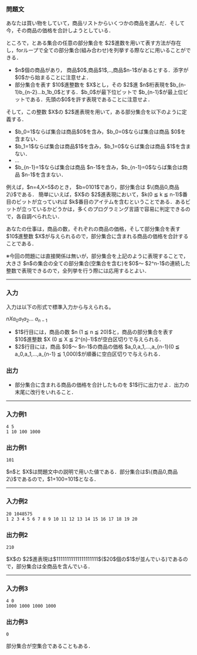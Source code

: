 
<div>

<div>

<div>

<section>

### **問題文**

<p>
あなたは買い物をしていて，商品リストからいくつかの商品を選んだ．そして今，その商品の価格を合計しようとしている．
</p>

<p>
ところで，とある集合の任意の部分集合を $2$進数を用いて表す方法が存在し，forループで全ての部分集合(組み合わせ)を列挙する際などに用いることができる．
</p>

<ul>

<li>
$n$個の商品があり， 商品$0$,商品$1$,..,商品$n-1$があるとする．添字が$0$から始まることに注意せよ．
</li>

<li>
部分集合を表す $10$進整数を $X$とし，その $2$進 $n$桁表現を$b_{n-1}b_{n-2}...b_1b_0$とする．$b_0$が最下位ビットで $b_{n-1}$が最上位ビットである．先頭の$0$を許す表現であることに注意せよ．
</li>

</ul>

<p>
そして，この整数 $X$の $2$進表現を用いて，ある部分集合を以下のように定義する．
</p>

<ul>

<li>
$b_0=1$ならば集合は商品$0$を含み，$b_0=0$ならば集合は商品 $0$を含まない．
</li>

<li>
$b_1=1$ならば集合は商品$1$を含み，$b_1=0$ならば集合は商品 $1$を含まない．
</li>

<li>
...
</li>

<li>
$b_{n-1}=1$ならば集合は商品 $n-1$を含み，$b_{n-1}=0$ならば集合は商品 $n-1$を含まない．
</li>

</ul>

<p>
例えば，$n=4,X=5$のとき， $b=0101$であり，部分集合は $\{商品0,商品2\}$である．
簡単にいえば，$X$の $2$進表現において，$k(0 ≦ k ≦ n-1)$番目のビットが立っていれば $k$番目のアイテムを含むということである．あるビットが立っているかどうかは，多くのプログラミング言語で容易に判定できるので，各自調べられたい．
</p>

<p>
あなたの仕事は，商品の数，それぞれの商品の価格，そして部分集合を表す $10$進整数 $X$が与えられるので，部分集合に含まれる商品の価格を合計することである．
</p>

<p>
※今回の問題には直接関係は無いが，部分集合を上記のように表現することで，大きさ $n$の集合の全ての部分集合(空集合を含む)を$0$～ $2^n-1$の連続した整数で表現できるので，全列挙を行う際には応用するとよい．
</p>

</section>

</div>

---

<div>

<div>

<section>

### **入力**

<p>
入力は以下の形式で標準入力から与えられる。
</p>

<div>

$n$$X$$a_0$$a_1$$a_2$... $a_{n-1}$
</div>

<ul>

<li>
$1$行目には，商品の数 $n (1 ≦ n ≦ 20)$と，商品の部分集合を表す $10$進整数 $X (0 ≦ X ≦ 2^{n}-1)$が空白区切りで与えられる．
</li>

<li>
$2$行目には，商品 $0$～ $n-1$の商品の価格 $a_0,a_1,...,a_{n-1}(0 ≦ a_0,a_1,...,a_{n-1} ≦ 1,000)$が順番に空白区切りで与えられる．
</li>

</ul>

</section>

</div>

<div>

<section>

### **出力**

<ul>

<li>
部分集合に含まれる商品の価格を合計したものを $1$行に出力せよ．出力の末尾に改行をいれること．
</li>

</ul>

</section>

</div>

</div>

---

<div>

<section>

### **入力例1**

```
4 5
1 10 100 1000
```

</section>

</div>

<div>

<section>

### **出力例1**

```
101
```

<p>
$n$と $X$は問題文中の説明で用いた値である．部分集合は$\{商品0,商品2\}$であるので，$1+100=101$となる．
</p>

</section>

</div>

---

<div>

<section>

### **入力例2**

```
20 1048575
1 2 3 4 5 6 7 8 9 10 11 12 13 14 15 16 17 18 19 20
```

</section>

</div>

<div>

<section>

### **出力例2**

```
210
```

<p>
$X$の $2$進表現は$11111111111111111111$($20$個の$1$が並んでいる)であるので，部分集合は全商品を含んでいる．
</p>

</section>

</div>

---

<div>

<section>

### **入力例3**

```
4 0
1000 1000 1000 1000
```

</section>

</div>

<div>

<section>

### **出力例3**

```
0
```

<p>
部分集合が空集合であることもある．
</p>

</section>

</div>

</div>

</div>
